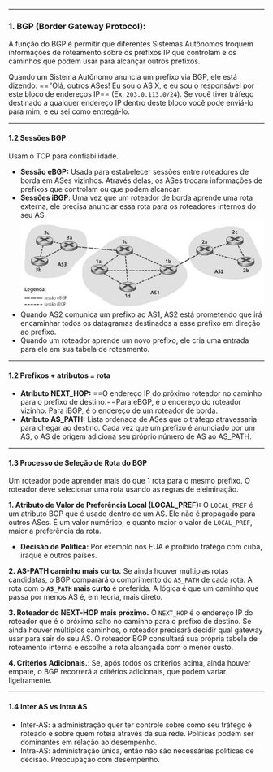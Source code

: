 
---
### **1. BGP (Border Gateway Protocol):**
A  função do BGP é permitir que diferentes Sistemas Autônomos troquem informações de roteamento sobre os prefixos IP que controlam e os caminhos que podem usar para alcançar outros prefixos. 

Quando um Sistema Autônomo anuncia um prefixo via BGP, ele está dizendo: =="Olá, outros ASes! Eu sou o AS X, e eu sou o responsável por este bloco de endereços IP== (Ex, `203.0.113.0/24`). Se você tiver tráfego destinado a qualquer endereço IP dentro deste bloco você pode enviá-lo para mim, e eu sei como entregá-lo.

---
#### **1.2 Sessões BGP**
Usam o TCP para confiabilidade.
- **Sessão eBGP:** Usada para estabelecer sessões entre roteadores de borda em ASes vizinhos. Através delas, os ASes trocam informações de prefixos que controlam ou que podem alcançar.
- **Sessôes iBGP**: Uma vez que um roteador de borda aprende uma rota externa, ele precisa anunciar essa rota para os roteadores internos do seu AS.
![Pasted image 20250606100212](../../attachments/Pasted%20image%2020250606100212.png)
- Quando AS2 comunica um prefixo ao AS1, AS2 está prometendo que irá encaminhar todos os datagramas destinados a esse prefixo em direção ao prefixo.
- Quando um roteador aprende um novo prefixo, ele cria uma entrada para ele em sua tabela de roteamento.

---
#### **1.2 Prefixos + atributos = rota**
- **Atributo NEXT_HOP:** ==O endereço IP do próximo roteador no caminho para o prefixo de destino.==Para eBGP, é o endereço do roteador vizinho. Para iBGP, é o endereço de um roteador de borda.
- **Atributo AS_PATH:** Lista ordenada de ASes que o tráfego atravessaria para chegar ao destino. Cada vez que um prefixo é anunciado por um AS, o AS de origem adiciona seu próprio número de AS ao AS_PATH. 

---
#### **1.3 Processo de Seleção de Rota do BGP**
Um roteador pode aprender mais do que 1 rota para o mesmo prefixo. O roteador deve selecionar uma rota usando as regras de eleiminação.

**1. Atributo de Valor de Preferência Local  (LOCAL_PREF):** O `LOCAL_PREF` é um atributo BGP que é usado dentro de um AS. Ele não é propagado para outros ASes. É um valor numérico, e quanto maior o valor de `LOCAL_PREF`, maior a preferência da rota.
- **Decisão de Política:** Por exemplo nos EUA é proibido trafégo com cuba, iraque e outros países.

**2. AS-PATH caminho mais curto.** Se ainda houver múltiplas rotas candidatas, o BGP comparará o comprimento do `AS_PATH` de cada rota. A rota com o **`AS_PATH` mais curto** é preferida. A lógica é que um caminho que passa por menos AS é, em teoria, mais direto.

**3. Roteador do NEXT-HOP mais próximo.** O `NEXT_HOP` é o endereço IP do roteador que é o próximo salto no caminho para o prefixo de destino. Se ainda houver múltiplos caminhos, o roteador precisará decidir qual gateway usar para sair do seu AS. O roteador BGP consultará sua própria tabela de roteamento interna e escolhe a rota alcançada com o menor custo.

**4. Critérios Adicionais.**: Se, após todos os critérios acima, ainda houver empate, o BGP recorrerá a critérios adicionais, que podem variar ligeiramente.

---
#### **1.4 Inter AS vs Intra AS**
- Inter-AS: a administração quer ter controle sobre como seu tráfego é roteado e sobre quem roteia através da sua rede. Políticas podem ser dominantes em relação ao desempenho.
- Intra-AS: administração única, então não são necessárias políticas de decisão. Preocupação com desempenho.







